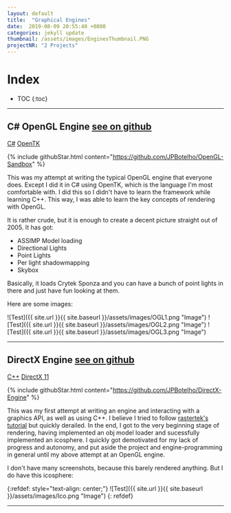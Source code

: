 ```yaml
---
layout: default
title:  "Graphical Engines"
date:  2019-08-09 20:55:40 +0800
categories: jekyll update
thumbnail: /assets/images/EnginesThumbnail.PNG
projectNR: "2 Projects"
---
```

<script async defer src="https://buttons.github.io/buttons.js"></script>

# Index
* TOC
{:toc}

---

## C# OpenGL Engine <a href="https://github.com/JPBotelho/OpenGL-Sandbox" class = "githubLink">see on github</a> 

<div markdown="https://github.com/JPBotelho/Fractal-Megacollection" class = "tagContainer">
<a href="#" class = "csharpTag">C#</a>
<a href ="#" class = "openGLTag">OpenTK</a>
</div>

{% include githubStar.html content="https://github.com/JPBotelho/OpenGL-Sandbox" %} 

This was my attempt at writing the typical OpenGL engine that everyone does. Except I did it in C# using OpenTK, which is the language I'm most comfortable with. I did this so I didn't have to learn the framework while learning C++. This way, I was able to learn the key concepts of rendering with OpenGL.

It is rather crude, but it is enough to create a decent picture straight out of 2005. It has got:
- ASSIMP Model loading
- Directional Lights
- Point Lights
- Per light shadowmapping
- Skybox

Basically, it loads Crytek Sponza and you can have a bunch of point lights in there and just have fun looking at them.

Here are some images:

![Test]({{ site.url }}{{ site.baseurl }}/assets/images/OGL1.png "Image")
![Test]({{ site.url }}{{ site.baseurl }}/assets/images/OGL2.png "Image")
![Test]({{ site.url }}{{ site.baseurl }}/assets/images/OGL3.png "Image")


---


## DirectX Engine <a href="https://github.com/JPBotelho/DirectX-Engine" class = "githubLink">see on github</a>

<div markdown="0" class = "tagContainer">
<a href="#" class = "cppTag">C++</a>
<a href="#" class = "directXTag">DirectX 11</a>
</div>

{% include githubStar.html content="https://github.com/JPBotelho/DirectX-Engine" %} 


This was my first attempt at writing an engine and interacting with a graphics API, as well as using C++. I believe I tried to follow [rastertek's tutorial](http://www.rastertek.com/tutdx11.html) but quickly derailed. In the end, I got to the very beginning stage of rendering, having implemented an obj model loader and sucessfully implemented an icosphere. I quickly got demotivated for my lack of progress and autonomy, and put aside the project and engine-programming in general until my above attempt at an OpenGL engine.

I don't have many screenshots, because this barely rendered anything.
But I do have this icosphere:

{:refdef: style="text-align: center;"}
![Test]({{ site.url }}{{ site.baseurl }}/assets/images/Ico.png "Image")
{: refdef}


---

